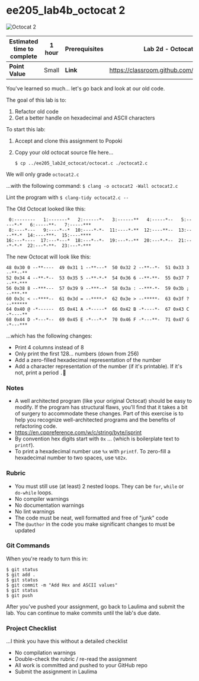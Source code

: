 ee205_lab4b_octocat 2
=====================

![Octocat 2](https://www2.hawaii.edu/~marknels/ee205/images/ee205_lab4b_octocat2_400.png)

| **Estimated time to complete** | 1 hour | **Prerequisites** | Lab 2d - Octocat                        |
|--------------------------------|--------|-------------------|-----------------------------------------|
| **Point Value**                |  Small | **Link**          | https://classroom.github.com/a/AXl0WN5j |

You've learned so much... let's go back and look at our old code.

The goal of this lab is to:
  1. Refactor old code
  2. Get a better handle on hexadecimal and ASCII characters

To start this lab:
  1. Accept and clone this assignment to Popoki
  2. Copy your old octocat source file here...

         $ cp ../ee205_lab2d_octocat/octocat.c ./octocat2.c

We will only grade `octocat2.c`

...with the following command:  `$ clang -o octocat2 -Wall octocat2.c`

Lint the program with `$ clang-tidy octocat2.c --`

The Old Octocat looked like this:

     0:--------   1:-------*   2:------*-   3:------**   4:-----*--   5:-----*-*   6:-----**-   7:-----*** 
     8:----*---   9:----*--*  10:----*-*-  11:----*-**  12:----**--  13:----**-*  14:----***-  15:----**** 
    16:---*----  17:---*---*  18:---*--*-  19:---*--**  20:---*-*--  21:---*-*-*  22:---*-**-  23:---*-*** 

The new Octocat will look like this:

    48 0x30 0 --**----  49 0x31 1 --**---*  50 0x32 2 --**--*-  51 0x33 3 --**--** 
    52 0x34 4 --**-*--  53 0x35 5 --**-*-*  54 0x36 6 --**-**-  55 0x37 7 --**-*** 
    56 0x38 8 --***---  57 0x39 9 --***--*  58 0x3a : --***-*-  59 0x3b ; --***-** 
    60 0x3c < --****--  61 0x3d = --****-*  62 0x3e > --*****-  63 0x3f ? --****** 
    64 0x40 @ -*------  65 0x41 A -*-----*  66 0x42 B -*----*-  67 0x43 C -*----** 
    68 0x44 D -*---*--  69 0x45 E -*---*-*  70 0x46 F -*---**-  71 0x47 G -*---*** 

...which has the following changes:
  - Print 4 columns instead of 8
  - Only print the first 128... numbers (down from 256)
  - Add a zero-filled hexadecimal representation of the number 
  - Add a character representation of the number (if it's printable).  If it's
    not, print a period `.`
    
### Notes
- A well architected program (like your original Octocat) should be easy to 
  modify.  If the program has structural flaws, you'll find that it takes a bit
  of surgery to accommodate these changes.  Part of this exercise is to help 
  you recognize well-architected programs and the benefits of refactoring code.
- https://en.cppreference.com/w/c/string/byte/isprint
- By convention hex digits start with `0x` ... (which is boilerplate text to 
  `printf`).
- To print a hexadecimal number use `%x` with `printf`.  To zero-fill a 
  hexadecimal number to two spaces, use `%02x`.


### Rubric
  - You must still use (at least) 2 nested loops.  They can be `for`, `while` or 
    `do-while` loops.
  - No compiler warnings
  - No documentation warnings
  - No lint warnings
  - The code must be neat, well formatted and free of "junk" code
  - The `@author` in the code you make significant changes to must be updated
  

### Git Commands
When you're ready to turn this in:

    $ git status
    $ git add .
    $ git status
    $ git commit -m "Add Hex and ASCII values"
    $ git status
    $ git push

After you've pushed your assignment, go back to Laulima and submit the lab.  You can continue to make commits until the lab's due date.


### Project Checklist
...I think you have this without a detailed checklist
  - No compilation warnings
  - Double-check the rubric / re-read the assignment
  - All work is committed and pushed to your GitHub repo
  - Submit the assignment in Laulima
